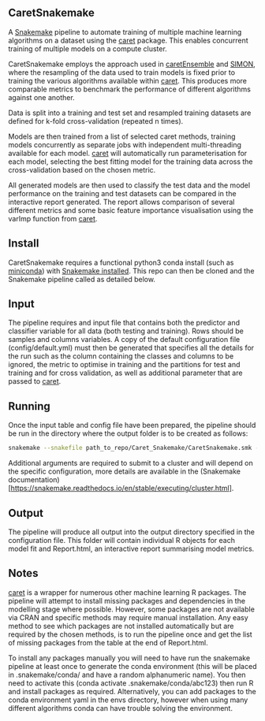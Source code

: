 ## CaretSnakemake

A [Snakemake](https://github.com/snakemake/snakemake) pipeline to automate training of multiple machine learning algorithms on a dataset using the [caret](https://github.com/topepo/caret) package.
This enables concurrent training of multiple models on a compute cluster.

CaretSnakemake employs the approach used in [caretEnsemble](https://github.com/zachmayer/caretEnsemble) and [SIMON](https://github.com/genular/simon-frontend), where the resampling of the data used to train models is fixed prior to training the various algorithms available within [caret](https://github.com/topepo/caret). This produces more comparable metrics to benchmark the performance of different algorithms against one another.

Data is split into a training and test set and resampled training datasets are defined for k-fold cross-validation (repeated n times).

Models are then trained from a list of selected caret methods, training models concurrently as separate jobs with independent multi-threading available for each model.
[caret](https://github.com/topepo/caret) will automatically run parameterisation for each model, selecting the best fitting model for the training data across the cross-validation based on the chosen metric.

All generated models are then used to classify the test data and the model performance on the training and test datasets can be compared in the interactive report generated.
The report allows comparison of several different metrics and some basic feature importance visualisation using the varImp function from [caret](https://github.com/topepo/caret).

## Install

CaretSnakemake requires a functional python3 conda install (such as [miniconda](https://docs.conda.io/en/latest/miniconda.html)) with [Snakemake installed](https://snakemake.readthedocs.io/en/stable/).
This repo can then be cloned and the Snakemake pipeline called as detailed below.

## Input

The pipeline requires and input file that contains both the predictor and classifier variable for all data (both testing and training). Rows should be samples and columns variables.
A copy of the default configuration file (config/default.yml) must then be generated that specifies all the details for the run such as the column containing the classes and columns to be ignored, the metric to optimise in training and the partitions for test and training and for cross validation, as well as additional parameter that are passed to [caret](https://github.com/topepo/caret).

## Running

Once the input table and config file have been prepared, the pipeline should be run in the directory where the output folder is to be created as follows:

```bash
snakemake --snakefile path_to_repo/Caret_Snakemake/CaretSnakemake.smk --configfile edited_config_file.yml --cores 2 --use-conda
```

Additional arguments are required to submit to a cluster and will depend on the specific configuration, more details are available in the (Snakemake documentation)[https://snakemake.readthedocs.io/en/stable/executing/cluster.html].

## Output

The pipeline will produce all output into the output directory specified in the configuration file.
This folder will contain individual R objects for each model fit and Report.html, an interactive report summarising model metrics.

## Notes

[caret](https://github.com/topepo/caret) is a wrapper for numerous other machine learning R packages. The pipeline will attempt to install missing packages and dependencies in the modelling stage where possible. However, some packages are not available via CRAN and specific methods may require manual installation. Any easy method to see which packages are not installed automatically but are required by the chosen methods, is to run the pipeline once and get the list of missing packages from the table at the end of Report.html.

To install any packages manually you will need to have run the snakemake pipeline at least once to generate the conda environment (this will be placed in .snakemake/conda/ and have a random alphanumeric name). You then need to activate this (conda activate .snakemake/conda/abc123) then run R and install packages as required. Alternatively, you can add packages to the conda environment yaml in the envs directory, however when using many different algorithms conda can have trouble solving the environment.



